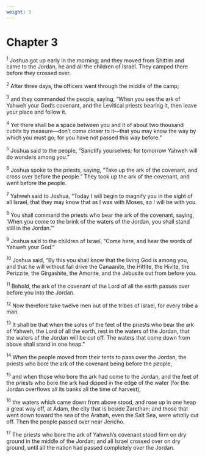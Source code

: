 ```yaml
---
weight: 3
---
```


# Chapter 3

<sup>1</sup> Joshua got up early in the morning; and they moved from Shittim and came to the Jordan, he and all the children of Israel. They camped there before they crossed over. 

<sup>2</sup> After three days, the officers went through the middle of the camp; 

<sup>3</sup> and they commanded the people, saying, “When you see the ark of Yahweh your God’s covenant, and the Levitical priests bearing it, then leave your place and follow it. 

<sup>4</sup> Yet there shall be a space between you and it of about two thousand cubits by measure—don’t come closer to it—that you may know the way by which you must go; for you have not passed this way before.” 

<sup>5</sup> Joshua said to the people, “Sanctify yourselves; for tomorrow Yahweh will do wonders among you.” 

<sup>6</sup> Joshua spoke to the priests, saying, “Take up the ark of the covenant, and cross over before the people.” They took up the ark of the covenant, and went before the people. 

<sup>7</sup> Yahweh said to Joshua, “Today I will begin to magnify you in the sight of all Israel, that they may know that as I was with Moses, so I will be with you. 

<sup>8</sup> You shall command the priests who bear the ark of the covenant, saying, ‘When you come to the brink of the waters of the Jordan, you shall stand still in the Jordan.’” 

<sup>9</sup> Joshua said to the children of Israel, “Come here, and hear the words of Yahweh your God.” 

<sup>10</sup> Joshua said, “By this you shall know that the living God is among you, and that he will without fail drive the Canaanite, the Hittite, the Hivite, the Perizzite, the Girgashite, the Amorite, and the Jebusite out from before you. 

<sup>11</sup> Behold, the ark of the covenant of the Lord of all the earth passes over before you into the Jordan. 

<sup>12</sup> Now therefore take twelve men out of the tribes of Israel, for every tribe a man. 

<sup>13</sup> It shall be that when the soles of the feet of the priests who bear the ark of Yahweh, the Lord of all the earth, rest in the waters of the Jordan, that the waters of the Jordan will be cut off. The waters that come down from above shall stand in one heap.” 

<sup>14</sup> When the people moved from their tents to pass over the Jordan, the priests who bore the ark of the covenant being before the people, 

<sup>15</sup> and when those who bore the ark had come to the Jordan, and the feet of the priests who bore the ark had dipped in the edge of the water (for the Jordan overflows all its banks all the time of harvest), 

<sup>16</sup> the waters which came down from above stood, and rose up in one heap a great way off, at Adam, the city that is beside Zarethan; and those that went down toward the sea of the Arabah, even the Salt Sea, were wholly cut off. Then the people passed over near Jericho. 

<sup>17</sup> The priests who bore the ark of Yahweh’s covenant stood firm on dry ground in the middle of the Jordan; and all Israel crossed over on dry ground, until all the nation had passed completely over the Jordan. 


